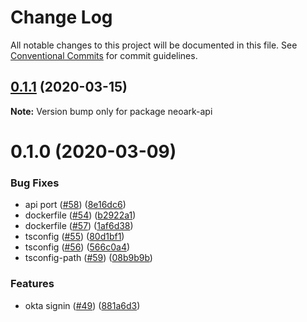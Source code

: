 # Change Log

All notable changes to this project will be documented in this file.
See [Conventional Commits](https://conventionalcommits.org) for commit guidelines.

## [0.1.1](https://github.com/romainbellande/neoark/compare/neoark-api@0.1.0...neoark-api@0.1.1) (2020-03-15)

**Note:** Version bump only for package neoark-api





# 0.1.0 (2020-03-09)


### Bug Fixes

* api port ([#58](https://github.com/romainbellande/neoark/issues/58)) ([8e16dc6](https://github.com/romainbellande/neoark/commit/8e16dc66772b1cb73a7c736df773486be4061946))
* dockerfile ([#54](https://github.com/romainbellande/neoark/issues/54)) ([b2922a1](https://github.com/romainbellande/neoark/commit/b2922a13d4dcdcbe02571cfee3138d0e46f90018))
* dockerfile ([#57](https://github.com/romainbellande/neoark/issues/57)) ([1af6d38](https://github.com/romainbellande/neoark/commit/1af6d389c224983b6cad0c3f4f4b9aa08bbb48ea))
* tsconfig ([#55](https://github.com/romainbellande/neoark/issues/55)) ([80d1bf1](https://github.com/romainbellande/neoark/commit/80d1bf190d26d52a491bfb980075f30e2b9a0c73))
* tsconfig ([#56](https://github.com/romainbellande/neoark/issues/56)) ([566c0a4](https://github.com/romainbellande/neoark/commit/566c0a49ef3cab150d3dadfa3c3cc7b68be1830f))
* tsconfig-path ([#59](https://github.com/romainbellande/neoark/issues/59)) ([08b9b9b](https://github.com/romainbellande/neoark/commit/08b9b9b34691aacdb5d72517b601b1496a58f52e))


### Features

* okta signin ([#49](https://github.com/romainbellande/neoark/issues/49)) ([881a6d3](https://github.com/romainbellande/neoark/commit/881a6d32d38081bcda8e59bdf5107d714e358770))
